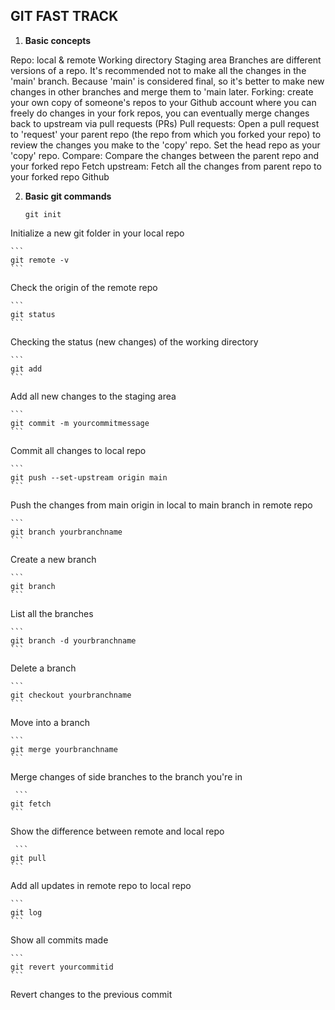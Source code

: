 ## GIT FAST TRACK ## 

1. **Basic concepts**

Repo: local & remote
Working directory
Staging area
Branches are different versions of a repo. It's recommended not to make all the changes in the 'main' branch. Because 'main' is considered final, so it's better to make new changes in other branches and merge them to 'main later. 
Forking: create your own copy of someone's repos to your Github account where you can freely do changes in your fork repos, you can eventually merge changes back to upstream via pull requests (PRs)
Pull requests: Open a pull request to 'request' your parent repo (the repo from which you forked your repo) to review the changes you make to the 'copy' repo. Set the head repo as your 'copy' repo. 
Compare: Compare the changes between the parent repo and your forked repo
Fetch upstream: Fetch all the changes from parent repo to your forked repo Github

2. **Basic git commands** 

    ```
    git init
    ```
    
Initialize a new git folder in your local repo

    ```
    git remote -v
    ```
    
Check the origin of the remote repo

    ```
    git status
    ```
    
Checking the status (new changes) of the working directory

    ```
    git add
    ```
    
Add all new changes to the staging area

    ```
    git commit -m yourcommitmessage
    ```
    
Commit all changes to local repo

    ```
    git push --set-upstream origin main 
    ```
    
Push the changes from main origin in local to main branch in remote repo

    ```
    git branch yourbranchname
    ```
    
Create a new branch 

    ```
    git branch 
    ```
    
List all the branches 

    ```
    git branch -d yourbranchname 
    ```
    
Delete a branch

    ```
    git checkout yourbranchname 
    ```
    
Move into a branch 

    ```
    git merge yourbranchname 
    ```
    
Merge changes of side branches to the branch you're in

     ```
    git fetch  
    ```
    
Show the difference between remote and local repo

     ```
    git pull  
    ```
    
Add all updates in remote repo to local repo

    ```
    git log  
    ```
    
Show all commits made

    ```
    git revert yourcommitid  
    ```
    
Revert changes to the previous commit












